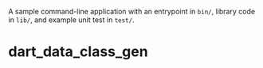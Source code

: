 A sample command-line application with an entrypoint in `bin/`, library code
in `lib/`, and example unit test in `test/`.
# dart_data_class_gen
